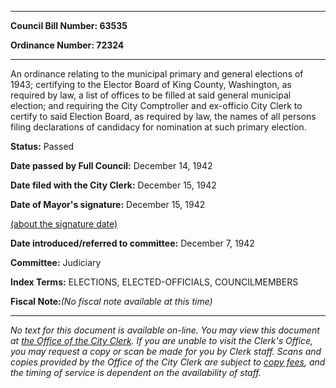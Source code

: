 

********

**Council Bill Number: 63535**
   
**Ordinance Number: 72324**
********

 An ordinance relating to the municipal primary and general elections of 1943; certifying to the Elector Board of King County, Washington, as required by law, a list of offices to be filled at said general municipal election; and requiring the City Comptroller and ex-officio City Clerk to certify to said Election Board, as required by law, the names of all persons filing declarations of candidacy for nomination at such primary election.

**Status:** Passed
   
**Date passed by Full Council:** December 14, 1942
   
**Date filed with the City Clerk:** December 15, 1942
   
**Date of Mayor's signature:** December 15, 1942
   
[(about the signature date)](/~public/approvaldate.htm)
   
   
   
**Date introduced/referred to committee:** December 7, 1942
   
**Committee:** Judiciary
   
   
**Index Terms:** ELECTIONS, ELECTED-OFFICIALS, COUNCILMEMBERS

**Fiscal Note:**_(No fiscal note available at this time)_
********

_No text for this document is available on-line. You may view this document at [the Office of the City Clerk](http://www.seattle.gov/leg/clerk/contactUs.htm). If you are unable to visit the Clerk's Office, you may request a copy or scan be made for you by Clerk staff. Scans and copies provided by the Office of the City Clerk are subject to [copy fees](http://clerk.seattle.gov/~public/clerkfees.htm), and the timing of service is dependent on the availability of staff._

